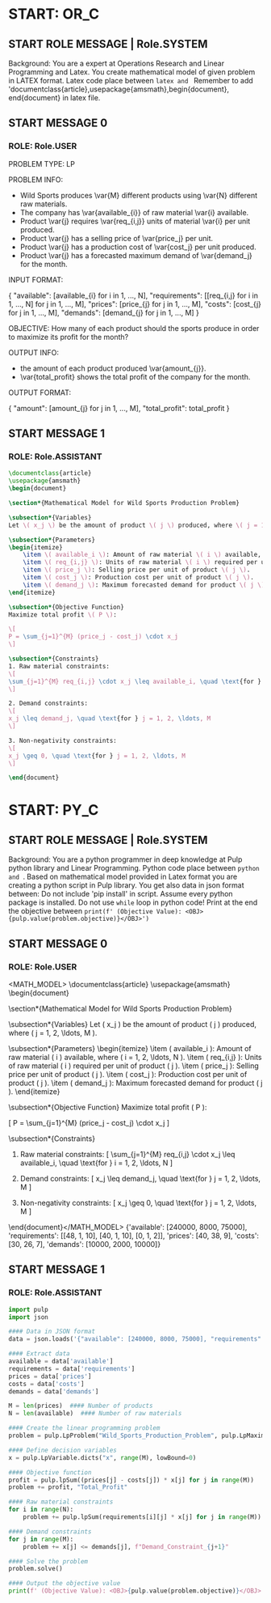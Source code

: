 # START: OR_C 
## START ROLE MESSAGE | Role.SYSTEM 
Background: You are a expert at Operations Research and Linear Programming and Latex. You create mathematical model of given problem in LATEX format. Latex code place between ```latex and ``` Remember to add 'documentclass{article},usepackage{amsmath},begin{document}, end{document} in latex file. 
## START MESSAGE 0 
### ROLE: Role.USER
<DESCRIPTION>
PROBLEM TYPE: LP

PROBLEM INFO:

- Wild Sports produces \var{M} different products using \var{N} different raw materials.
- The company has \var{available_{i}} of raw material \var{i} available.
- Product \var{j} requires \var{req_{i,j}} units of material \var{i} per unit produced.
- Product \var{j} has a selling price of \var{price_j} per unit.
- Product \var{j} has a production cost of \var{cost_j} per unit produced.
- Product \var{j} has a forecasted maximum demand of \var{demand_j} for the month.

INPUT FORMAT: 

{
    "available": [available_{i} for i in 1, ..., N],
    "requirements": [[req_{i,j} for i in 1, ..., N] for j in 1, ..., M],
    "prices": [price_{j} for j in 1, ..., M],
    "costs": [cost_{j} for j in 1, ..., M],
    "demands": [demand_{j} for j in 1, ..., M]
}

OBJECTIVE: How many of each product should the sports produce in order to maximize its profit for the month?

OUTPUT INFO:

- the amount of each product produced \var{amount_{j}}.
- \var{total_profit} shows the total profit of the company for the month.

OUTPUT FORMAT:

{
    "amount": [amount_{j} for j in 1, ..., M],
    "total_profit": total_profit
}

</DESCRIPTION>


## START MESSAGE 1 
### ROLE: Role.ASSISTANT
```latex
\documentclass{article}
\usepackage{amsmath}
\begin{document}

\section*{Mathematical Model for Wild Sports Production Problem}

\subsection*{Variables}
Let \( x_j \) be the amount of product \( j \) produced, where \( j = 1, 2, \ldots, M \).

\subsection*{Parameters}
\begin{itemize}
    \item \( available_i \): Amount of raw material \( i \) available, where \( i = 1, 2, \ldots, N \).
    \item \( req_{i,j} \): Units of raw material \( i \) required per unit of product \( j \).
    \item \( price_j \): Selling price per unit of product \( j \).
    \item \( cost_j \): Production cost per unit of product \( j \).
    \item \( demand_j \): Maximum forecasted demand for product \( j \).
\end{itemize}

\subsection*{Objective Function}
Maximize total profit \( P \):

\[
P = \sum_{j=1}^{M} (price_j - cost_j) \cdot x_j
\]

\subsection*{Constraints}
1. Raw material constraints:
\[
\sum_{j=1}^{M} req_{i,j} \cdot x_j \leq available_i, \quad \text{for } i = 1, 2, \ldots, N
\]

2. Demand constraints:
\[
x_j \leq demand_j, \quad \text{for } j = 1, 2, \ldots, M
\]

3. Non-negativity constraints:
\[
x_j \geq 0, \quad \text{for } j = 1, 2, \ldots, M
\]

\end{document}
```

# START: PY_C 
## START ROLE MESSAGE | Role.SYSTEM 
Background: You are a python programmer in deep knowledge at Pulp python library and Linear Programming. Python code place between ```python and ```. Based on mathematical model provided in Latex format you are creating a python script in Pulp library. You get also data in json format between: <DATA></DATA> Do not include 'pip install' in script. Assume every python package is installed. Do not use `while` loop in python code! Print at the end the objective between <OBJ></OBJ> `print(f' (Objective Value): <OBJ>{pulp.value(problem.objective)}</OBJ>')` 
## START MESSAGE 0 
### ROLE: Role.USER
<MATH_MODEL>
\documentclass{article}
\usepackage{amsmath}
\begin{document}

\section*{Mathematical Model for Wild Sports Production Problem}

\subsection*{Variables}
Let \( x_j \) be the amount of product \( j \) produced, where \( j = 1, 2, \ldots, M \).

\subsection*{Parameters}
\begin{itemize}
    \item \( available_i \): Amount of raw material \( i \) available, where \( i = 1, 2, \ldots, N \).
    \item \( req_{i,j} \): Units of raw material \( i \) required per unit of product \( j \).
    \item \( price_j \): Selling price per unit of product \( j \).
    \item \( cost_j \): Production cost per unit of product \( j \).
    \item \( demand_j \): Maximum forecasted demand for product \( j \).
\end{itemize}

\subsection*{Objective Function}
Maximize total profit \( P \):

\[
P = \sum_{j=1}^{M} (price_j - cost_j) \cdot x_j
\]

\subsection*{Constraints}
1. Raw material constraints:
\[
\sum_{j=1}^{M} req_{i,j} \cdot x_j \leq available_i, \quad \text{for } i = 1, 2, \ldots, N
\]

2. Demand constraints:
\[
x_j \leq demand_j, \quad \text{for } j = 1, 2, \ldots, M
\]

3. Non-negativity constraints:
\[
x_j \geq 0, \quad \text{for } j = 1, 2, \ldots, M
\]

\end{document}</MATH_MODEL>
<DATA>
{'available': [240000, 8000, 75000], 'requirements': [[48, 1, 10], [40, 1, 10], [0, 1, 2]], 'prices': [40, 38, 9], 'costs': [30, 26, 7], 'demands': [10000, 2000, 10000]}</DATA>


## START MESSAGE 1 
### ROLE: Role.ASSISTANT
```python
import pulp
import json

#### Data in JSON format
data = json.loads('{"available": [240000, 8000, 75000], "requirements": [[48, 1, 10], [40, 1, 10], [0, 1, 2]], "prices": [40, 38, 9], "costs": [30, 26, 7], "demands": [10000, 2000, 10000]}')

#### Extract data
available = data['available']
requirements = data['requirements']
prices = data['prices']
costs = data['costs']
demands = data['demands']

M = len(prices)  #### Number of products
N = len(available)  #### Number of raw materials

#### Create the linear programming problem
problem = pulp.LpProblem("Wild_Sports_Production_Problem", pulp.LpMaximize)

#### Define decision variables
x = pulp.LpVariable.dicts("x", range(M), lowBound=0)

#### Objective function
profit = pulp.lpSum((prices[j] - costs[j]) * x[j] for j in range(M))
problem += profit, "Total_Profit"

#### Raw material constraints
for i in range(N):
    problem += pulp.lpSum(requirements[i][j] * x[j] for j in range(M)) <= available[i], f"Available_Raw_Material_{i+1}"

#### Demand constraints
for j in range(M):
    problem += x[j] <= demands[j], f"Demand_Constraint_{j+1}"

#### Solve the problem
problem.solve()

#### Output the objective value
print(f' (Objective Value): <OBJ>{pulp.value(problem.objective)}</OBJ>')
```


